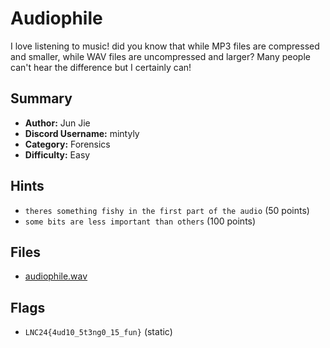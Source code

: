 # Audiophile

I love listening to music! did you know that while MP3 files are compressed and smaller, while WAV files are uncompressed and larger? Many people can't hear the difference but I certainly can!

## Summary

- **Author:** Jun Jie
- **Discord Username:** mintyly
- **Category:** Forensics
- **Difficulty:** Easy

## Hints

- `theres something fishy in the first part of the audio` (50 points)
- `some bits are less important than others` (100 points)

## Files

- [audiophile.wav](./dist/audiophile.wav)

## Flags

- `LNC24{4ud10_5t3ng0_15_fun}` (static)